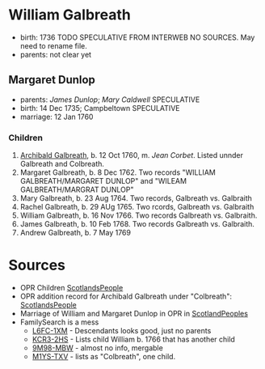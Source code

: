 # William Galbreath

- birth: 1736 TODO SPECULATIVE FROM INTERWEB NO SOURCES.  May need to rename file.
- parents: not clear yet

## Margaret Dunlop

- parents: *James Dunlop*; *Mary Caldwell*  SPECULATIVE
- birth: 14 Dec 1735; Campbeltown SPECULATIVE
- marriage: 12 Jan 1760

### Children

1. [Archibald Galbreath](galbreath-archibald-1760.md), b. 12 Oct 1760, m. *Jean Corbet*.  Listed unnder Galbreath and Colbreath.
2. Margaret Galbreath, b. 8 Dec 1762.  Two records "WILLIAM GALBREATH/MARGARET DUNLOP" and "WILEAM GALBREATH/MARGRAT DUNLOP"
3. Mary Galbreath, b. 23 Aug 1764. Two records, Galbreath vs. Galbraith
4. Rachel Galbreath, b. 29 AUg 1765. Two rcords, Galbreath vs. Galbraith
5. William Galbreath, b. 16 Nov 1766. Two records Galbreath vs. Galbraith.
6. James Galbreath, b. 10 Feb 1768. Two records Galbreath vs. Galbraith.
7. Andrew Galbreath, b. 7 May 1769

# Sources

- OPR Children [ScotlandsPeople](https://www.scotlandspeople.gov.uk/record-results?search_type=people&event=%28B%20OR%20C%20OR%20S%29&record_type%5B0%5D=opr_births&church_type=Old%20Parish%20Registers&dl_cat=church&dl_rec=church-births-baptisms&surname=galbreath&surname_so=syn&forename_so=soundex&from_year=1720&to_year=1780&parent_names=GALBREATH&parent_names_so=soundex&parent_name_two=DUNLOP&parent_name_two_so=exact&county=ARGYLL&record=Church%20of%20Scotland%20%28old%20parish%20registers%29%20Roman%20Catholic%20Church%20Other%20churches&rd_real_name%5B0%5D=CAMPBELTOWN%20%28LANDWARD%29%20OR%20CAMPBELTOWN%20%28BURGH%29%20OR%20CAMPBELTOWN&rd_display_name%5B0%5D=CAMPBELTOWN%20%28LANDWARD%29%7CCAMPBELTOWN%20%28BURGH%29%7CCAMPBELTOWN_CAMPBELTOWN&rd_label%5B0%5D=CAMPBELTOWN&rd_name%5B0%5D=CAMPBELTOWN%20%2ALANDWARD%2A%20OR%20CAMPBELTOWN%20%2ABURGH%2A%20OR%20CAMPBELTOWN&sort=asc&order=Date&field=year)
- OPR addition record for Archibald Galbreath under "Colbreath": [ScotlandsPeople](https://www.scotlandspeople.gov.uk/record-results?search_type=people&event=%28B%20OR%20C%20OR%20S%29&record_type%5B0%5D=opr_births&church_type=Old%20Parish%20Registers&dl_cat=church&dl_rec=church-births-baptisms&surname=colbreath&surname_so=exact&forename_so=soundex&sex=M&from_year=1760&to_year=1760&parent_names=colbreath&parent_names_so=soundex&parent_name_two=DUNLOP&parent_name_two_so=soundex&county=ARGYLL&record=Church%20of%20Scotland%20%28old%20parish%20registers%29%20Roman%20Catholic%20Church%20Other%20churches&rd_real_name%5B0%5D=CAMPBELTOWN%20%28LANDWARD%29%20OR%20CAMPBELTOWN%20%28BURGH%29%20OR%20CAMPBELTOWN&rd_display_name%5B0%5D=CAMPBELTOWN%20%28LANDWARD%29%7CCAMPBELTOWN%20%28BURGH%29%7CCAMPBELTOWN_CAMPBELTOWN&rd_label%5B0%5D=CAMPBELTOWN&rd_name%5B0%5D=CAMPBELTOWN%20%2ALANDWARD%2A%20OR%20CAMPBELTOWN%20%2ABURGH%2A%20OR%20CAMPBELTOWN)
- Marriage of William and Margaret Dunlop in OPR in [ScotlandPeoples](https://www.scotlandspeople.gov.uk/record-results?search_type=people&event=M&record_type%5B0%5D=opr_marriages&church_type=Old%20Parish%20Registers&dl_cat=church&dl_rec=church-banns-marriages&surname=galbreath&surname_so=fuzzy&forename=w&forename_so=starts&spouse_name=dunlop&spouse_name_so=exact&from_year=1760&to_year=1760&record=Church%20of%20Scotland%20%28old%20parish%20registers%29%20Roman%20Catholic%20Church%20Other%20churches)
- FamilySearch is a mess 
  - [L6FC-1XM](https://www.familysearch.org/tree/person/details/L6FC-1XM) - Descendants looks good, just no parents
  - [KCR3-2HS](https://www.familysearch.org/tree/person/details/KCR3-2HS) - Lists child William b. 1766 that has another child
  - [9M98-MBW](https://www.familysearch.org/tree/person/details/9M98-MBW) - almost no info, mergable
  - [M1YS-TXV](https://www.familysearch.org/tree/person/details/M1YS-TXV) - lists as "Colbreath", one child.
